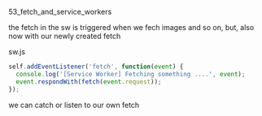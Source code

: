 53_fetch_and_service_workers


the fetch in the sw is triggered when we fech images and so on, but, also now with our newly created fetch

sw.js

```js
self.addEventListener('fetch', function(event) {
  console.log('[Service Worker] Fetching something ....', event);
  event.respondWith(fetch(event.request));
});
```

we can catch or listen to our own fetch



